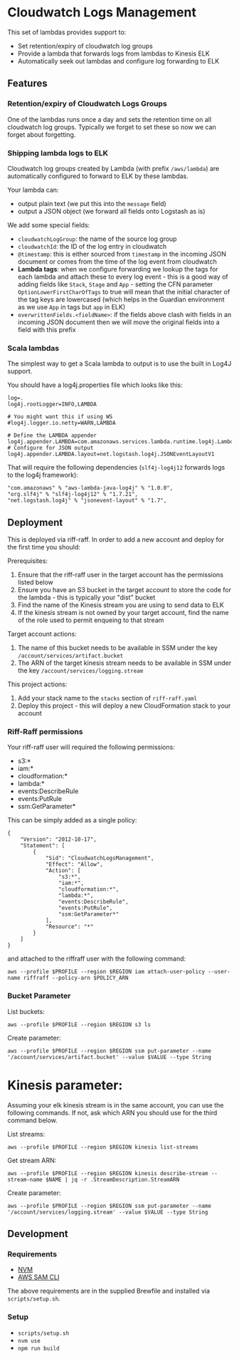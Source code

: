Cloudwatch Logs Management
==========================

This set of lambdas provides support to:
 - Set retention/expiry of cloudwatch log groups
 - Provide a lambda that forwards logs from lambdas to Kinesis ELK
 - Automatically seek out lambdas and configure log forwarding to ELK

Features
--------

### Retention/expiry of Cloudwatch Logs Groups
One of the lambdas runs once a day and sets the retention time on all cloudwatch log groups. Typically we forget to set these so now we can forget about forgetting.

### Shipping lambda logs to ELK
Cloudwatch log groups created by Lambda (with prefix `/aws/lambda`) are automatically configured to forward to ELK by these lambdas.

Your lambda can:
 - output plain text (we put this into the `message` field)
 - output a JSON object (we forward all fields onto Logstash as is)

We add some special fields:
 - `cloudwatchLogGroup`: the name of the source log group
 - `cloudwatchId`: the ID of the log entry in cloudwatch
 - `@timestamp`: this is either sourced from `timestamp` in the incoming JSON document or comes from the time of the log event from cloudwatch
 - **Lambda tags**: when we configure forwarding we lookup the tags for each lambda and attach these to every log event - this is a good way of adding fields like `Stack`, `Stage` and `App` - setting the CFN parameter `OptionLowerFirstCharOfTags` to true will mean that the initial character of the tag keys are lowercased (which helps in the Guardian environment as we use `App` in tags but `app` in ELK)
 - `overwrittenFields.<fieldName>`: if the fields above clash with fields in an incoming JSON document then we will move the original fields into a field with this prefix

### Scala lambdas
The simplest way to get a Scala lambda to output is to use the built in Log4J support.

You should have a log4j.properties file which looks like this:
```
log=.
log4j.rootLogger=INFO,LAMBDA

# You might want this if using WS
#log4j.logger.io.netty=WARN,LAMBDA

# Define the LAMBDA appender
log4j.appender.LAMBDA=com.amazonaws.services.lambda.runtime.log4j.LambdaAppender
# Configure for JSON output
log4j.appender.LAMBDA.layout=net.logstash.log4j.JSONEventLayoutV1
```

That will require the following dependencies (`slf4j-log4j12` forwards logs to the log4j framework):
```
"com.amazonaws" % "aws-lambda-java-log4j" % "1.0.0",
"org.slf4j" % "slf4j-log4j12" % "1.7.21",
"net.logstash.log4j" % "jsonevent-layout" % "1.7",
```

Deployment
----------

This is deployed via riff-raff. In order to add a new account and deploy for the first time you should:

Prerequisites:

 1. Ensure that the riff-raff user in the target account has the permissions listed below
 1. Ensure you have an S3 bucket in the target account to store the code for the lambda - this is typically your "dist" bucket
 1. Find the name of the Kinesis stream you are using to send data to ELK
 1. If the kinesis stream is not owned by your target account, find the name of the role used to permit enqueing to that stream

Target account actions:

 1. The name of this bucket needs to be available in SSM under the key `/account/services/artifact.bucket`
 1. The ARN of the target kinesis stream needs to be available in SSM under the key `/account/services/logging.stream`

This project actions:

 1. Add your stack name to the `stacks` section of `riff-raff.yaml`
 1. Deploy this project - this will deploy a new CloudFormation stack to your account

### Riff-Raff permissions

Your riff-raff user will required the following permissions:

 - s3:*
 - iam:*
 - cloudformation:*
 - lambda:*
 - events:DescribeRule
 - events:PutRule
 - ssm:GetParameter*

This can be simply added as a single policy:

```
{
    "Version": "2012-10-17",
    "Statement": [
        {
            "Sid": "CloudwatchLogsManagement",
            "Effect": "Allow",
            "Action": [
                "s3:*",
                "iam:*",
                "cloudformation:*",
                "lambda:*",
                "events:DescribeRule",
                "events:PutRule",
                "ssm:GetParameter*"
            ],
            "Resource": "*"
        }
    ]
}
```

and attached to the riffraff user with the following command:

```
aws --profile $PROFILE --region $REGION iam attach-user-policy --user-name riffraff --policy-arn $POLICY_ARN 
```

### Bucket Parameter

List buckets:
```
aws --profile $PROFILE --region $REGION s3 ls
```

Create parameter:
```
aws --profile $PROFILE --region $REGION ssm put-parameter --name '/account/services/artifact.bucket' --value $VALUE --type String
```

# Kinesis parameter:

Assuming your elk kinesis stream is in the same account, you can use the following commands.  If not, ask which ARN you should use for
the third command below.

List streams:
```
aws --profile $PROFILE --region $REGION kinesis list-streams
```

Get stream ARN:
```
aws --profile $PROFILE --region $REGION kinesis describe-stream --stream-name $NAME | jq -r .StreamDescription.StreamARN
```

Create parameter:
```
aws --profile $PROFILE --region $REGION ssm put-parameter --name '/account/services/logging.stream' --value $VALUE --type String
```


Development
-----------

### Requirements

* [NVM](https://github.com/creationix/nvm)
* [AWS SAM CLI](https://docs.aws.amazon.com/serverless-application-model/latest/developerguide/what-is-sam.html)

The above requirements are in the supplied Brewfile and installed via `scripts/setup.sh`.

### Setup

* `scripts/setup.sh`
* `nvm use`
* `npm run build`
